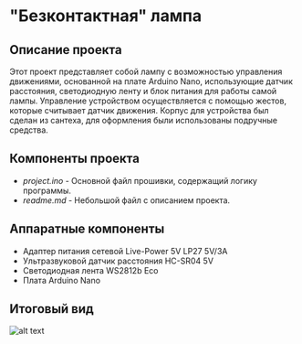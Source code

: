 # "Безконтактная" лампа

## Описание проекта
Этот проект представляет собой лампу с возможностью управления движениями, основанной на плате Arduino Nano, использующие датчик расстояния, светодиодную ленту и блок питания для работы самой лампы. Управление устройством осуществляется с помощью жестов, которые считывает датчик движения. Корпус для устройства был сделан из сантеха, для оформления были использованы подручные средства. 

## Компоненты проекта
* _project.ino_ - Основной файл прошивки, содержащий логику программы.
* _readme.md_ - Небольшой файл с описанием проекта.


## Аппаратные компоненты 
* Адаптер питания сетевой Live-Power 5V LP27 5V/3A
* Ультразвуковой датчик расстояния HC-SR04 5V
* Cветодиодная лента WS2812b Eco 
* Плата Arduino Nano


## Итоговый вид

![alt text](finals.jpg)